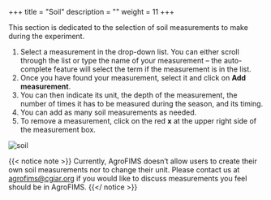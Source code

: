 +++
title = "Soil"
description = ""
weight = 11
+++

This section is dedicated to the selection of soil measurements to make during the experiment.  

1.	Select a measurement in the drop-down list. You can either scroll through the list or type the name of your measurement – the auto-complete feature will select the term if the measurement is in the list.   
2.	Once you have found your measurement, select it and click on **Add measurement**.  
3.	You can then indicate its unit, the depth of the measurement, the number of times it has to be measured during the season, and its timing. 
4.	You can add as many soil measurements as needed.
5.	To remove a measurement, click on the red **x** at the upper right side of the measurement box.

![soil](https://agrofims.github.io/helpdocs/images/soil.png)

{{< notice note >}}
Currently, AgroFIMS doesn’t allow users to create their own soil measurements nor to change their unit. Please contact us at agrofims@cgiar.org if you would like to discuss measurements you feel should be in AgroFIMS. 
{{</ notice >}}


